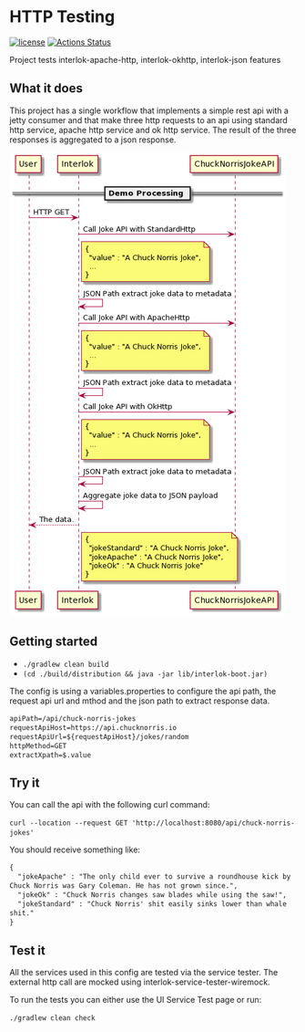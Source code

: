 # HTTP Testing

[![license](https://img.shields.io/github/license/interlok-testing/testing_http.svg)](https://github.com/interlok-testing/testing_http/blob/develop/LICENSE)
[![Actions Status](https://github.com/interlok-testing/testing_http/actions/workflows/gradle-build.yml/badge.svg)](https://github.com/interlok-testing/testing_http/actions/workflows/gradle-build.yml)

Project tests interlok-apache-http, interlok-okhttp, interlok-json features

## What it does

This project has a single workflow that implements a simple rest api with a jetty consumer and that make three http requests to an api using standard http service, apache http service and ok http service. The result of the three responses is aggregated to a json response.

![HTTP Diagram](/http-diagram.png "HTTP Diagram")

## Getting started

* `./gradlew clean build`
* `(cd ./build/distribution && java -jar lib/interlok-boot.jar)`

The config is using a variables.properties to configure the api path, the request api url and mthod and the json path to extract response data.

```
apiPath=/api/chuck-norris-jokes
requestApiHost=https://api.chucknorris.io
requestApiUrl=${requestApiHost}/jokes/random
httpMethod=GET
extractXpath=$.value
```

## Try it

You can call the api with the following curl command:

`curl --location --request GET 'http://localhost:8080/api/chuck-norris-jokes'`

You should receive something like:

```
{
  "jokeApache" : "The only child ever to survive a roundhouse kick by Chuck Norris was Gary Coleman. He has not grown since.",
  "jokeOk" : "Chuck Norris changes saw blades while using the saw!",
  "jokeStandard" : "Chuck Norris' shit easily sinks lower than whale shit."
}
```

## Test it

All the services used in this config are tested via the service tester.
The external http call are mocked using interlok-service-tester-wiremock.

To run the tests you can either use the UI Service Test page or run:

`./gradlew clean check`

